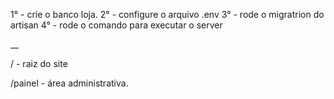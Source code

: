 1° - crie o banco loja.
2° - configure o arquivo .env
3° - rode o migratrion do artisan
4° - rode o comando para executar o server

__

/ - raiz do site

/painel - área administrativa.
